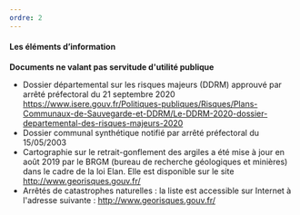 ```yaml
---
ordre: 2
---
```


#### Les éléments d’information

**Documents ne valant pas servitude d'utilité publique**

- Dossier départemental sur les risques majeurs (DDRM) approuvé par arrêté préfectoral du 21 septembre 2020
https://www.isere.gouv.fr/Politiques-publiques/Risques/Plans-Communaux-de-Sauvegarde-et-DDRM/Le-DDRM-2020-dossier-departemental-des-risques-majeurs-2020
- Dossier communal synthétique notifié par arrêté préfectoral du 15/05/2003
- Cartographie sur le retrait-gonflement des argiles a été mise à jour en août 2019 par le BRGM (bureau de recherche géologiques et minières) dans le cadre de la loi Elan. Elle est disponible sur le site  http://www.georisques.gouv.fr/
- Arrêtés de catastrophes naturelles : la liste est accessible sur Internet à l'adresse suivante :
http://www.georisques.gouv.fr/

